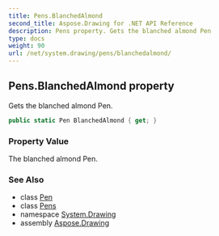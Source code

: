 ```yaml
---
title: Pens.BlanchedAlmond
second_title: Aspose.Drawing for .NET API Reference
description: Pens property. Gets the blanched almond Pen
type: docs
weight: 90
url: /net/system.drawing/pens/blanchedalmond/
---
```

## Pens.BlanchedAlmond property

Gets the blanched almond Pen.

```csharp
public static Pen BlanchedAlmond { get; }
```

### Property Value

The blanched almond Pen.

### See Also

* class [Pen](../../pen/)
* class [Pens](../)
* namespace [System.Drawing](../../pens/)
* assembly [Aspose.Drawing](../../../)


